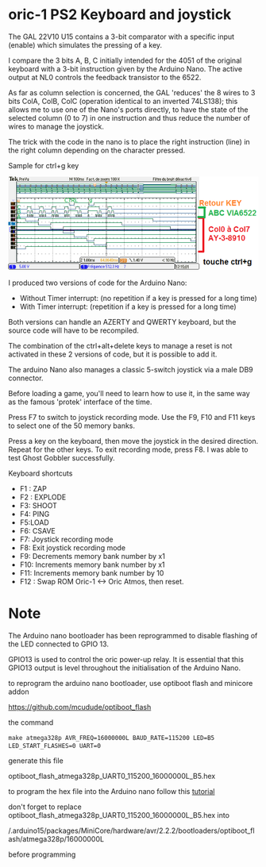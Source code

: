 # oric-1 PS2 Keyboard and joystick

The GAL 22V10 U15 contains a 3-bit comparator with a specific input (enable) which simulates the pressing of a key.

I compare the 3 bits A, B, C initially intended for the 4051 of the original keyboard with a 3-bit instruction given by the Arduino Nano. The active output at NL0 controls the feedback transistor to the 6522.

As far as column selection is concerned, the GAL 'reduces' the 8 wires to 3 bits ColA, ColB, ColC (operation identical to an inverted 74LS138); this allows me to use one of the Nano's ports directly, to have the state of the selected column (0 to 7) in one instruction and thus reduce the number of wires to manage the joystick.

The trick with the code in the nano is to place the right instruction (line) in the right column depending on the character pressed.

Sample for ctrl+g key

![scope](ctrl+g.PNG "scope")

I produced two versions of code for the Arduino Nano:

- Without Timer interrupt: (no repetition if a key is pressed for a long time)
- With Timer interrupt: (repetition if a key is pressed for a long time)

Both versions can handle an AZERTY and QWERTY keyboard, but the source code will have to be recompiled.

The combination of the ctrl+alt+delete keys to manage a reset is not activated in these 2 versions of code, but it is possible to add it.

The arduino Nano also manages a classic 5-switch joystick via a male DB9 connector.

Before loading a game, you'll need to learn how to use it, in the same way as the famous 'protek' interface of the time.

Press F7 to switch to joystick recording mode. Use the F9, F10 and F11 keys to select one of the 50 memory banks.

Press a key on the keyboard, then move the joystick in the desired direction. Repeat for the other keys.
To exit recording mode, press F8. I was able to test Ghost Gobbler successfully.

Keyboard shortcuts

- F1 : ZAP
- F2 : EXPLODE
- F3: SHOOT
- F4: PING
- F5:LOAD
- F6: CSAVE
- F7: Joystick recording mode 
- F8: Exit joystick recording mode 
- F9: Decrements memory bank number by x1
- F10: Increments memory bank number by x1
- F11: Increments memory bank number by 10
- F12 : Swap ROM Oric-1 <-> Oric Atmos, then reset.

# Note

The Arduino nano bootloader has been reprogrammed to disable flashing of the LED connected to GPIO 13.

GPIO13 is used to control the oric power-up relay. It is essential that this GPIO13 output is level throughout the initialisation of the Arduino Nano.

to reprogram the arduino nano bootloader, use optiboot flash and minicore addon

https://github.com/mcudude/optiboot_flash

the command
```console
make atmega328p AVR_FREQ=16000000L BAUD_RATE=115200 LED=B5 LED_START_FLASHES=0 UART=0
```
generate this file 

optiboot_flash_atmega328p_UART0_115200_16000000L_B5.hex

to program the hex file into the Arduino nano follow this [tutorial](https://electropeak.com/learn/use-arduino-as-isp-to-burn-bootloader-on-avr-microcontrollers/) 

don't forget to replace optiboot_flash_atmega328p_UART0_115200_16000000L_B5.hex into 

/.arduino15/packages/MiniCore/hardware/avr/2.2.2/bootloaders/optiboot_flash/atmega328p/16000000L

before programming





